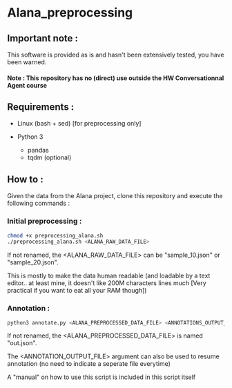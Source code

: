 # Alana_preprocessing

## Important note : 
  This software is provided as is and hasn't been extensively tested, you have been warned.
  
#### Note : This repository has no (direct) use outside the HW Conversationnal Agent course


## Requirements :
  * Linux (bash + sed) [for preprocessing only]
  
  * Python 3
     * pandas
     * tqdm (optional)
  
  
##  How to : 

Given the data from the Alana project, clone this repository and execute the following commands :

### Initial preprocessing : 
```bash
chmod +x preprocessing_alana.sh
./preprocessing_alana.sh <ALANA_RAW_DATA_FILE>
```

If not renamed, the <ALANA_RAW_DATA_FILE> can be "sample_10.json" or "sample_20.json".

This is mostly to make the data human readable (and loadable by a text editor.. at least mine, it doesn't like 200M characters lines much [Very practical if you want to eat all your RAM though])

### Annotation :
```bash
python3 annotate.py <ALANA_PREPROCESSED_DATA_FILE> <ANNOTATIONS_OUTPUT_FILE>
```

If not renamed, the <ALANA_PREPROCESSED_DATA_FILE> is named "out.json".

The <ANNOTATION_OUTPUT_FILE> argument can also be used to resume annotation (no need to indicate a seperate file everytime)

A "manual" on how to use this script is included in this script itself
